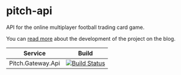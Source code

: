 # pitch-api

API for the online multiplayer football trading card game.

You can [read more](https://github.com/jcbcn/pitch-blog) about the development of the project on the blog.

Service|Build
|-|-|
| Pitch.Gateway.Api | [![Build Status](https://dev.azure.com/jcbcann/Pitch/_apis/build/status/pitch-api.api-gateway?branchName=master)](https://dev.azure.com/jcbcann/Pitch/_build/latest?definitionId=2&branchName=master) |

